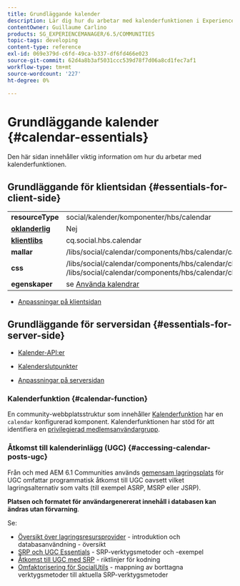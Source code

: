 ```yaml
---
title: Grundläggande kalender
description: Lär dig hur du arbetar med kalenderfunktionen i Experience Manager Communities. Kalendern stöder identifiering av behöriga medlemsgrupper.
contentOwner: Guillaume Carlino
products: SG_EXPERIENCEMANAGER/6.5/COMMUNITIES
topic-tags: developing
content-type: reference
exl-id: 069e379d-c6fd-49ca-b337-df6fd466e023
source-git-commit: 62d4a8b3af5031ccc539d78f7d06a8cd1fec7af1
workflow-type: tm+mt
source-wordcount: '227'
ht-degree: 0%

---
```


# Grundläggande kalender {#calendar-essentials}

Den här sidan innehåller viktig information om hur du arbetar med kalenderfunktionen.

## Grundläggande för klientsidan {#essentials-for-client-side}

<table>
 <tbody>
  <tr>
   <td> <strong>resourceType</strong></td>
   <td>social/kalender/komponenter/hbs/calendar</td>
  </tr>
  <tr>
   <td> <a href="scf.md#add-or-include-a-communities-component"><strong>oklanderlig</strong></a></td>
   <td>Nej</td>
  </tr>
  <tr>
   <td> <a href="client-customize.md#clientlibs-for-scf"><strong>klientlibs</strong></a></td>
   <td>cq.social.hbs.calendar</td>
  </tr>
  <tr>
   <td> <strong>mallar</strong></td>
   <td>/libs/social/calendar/components/hbs/calendar/calendar.hbs</td>
   <td> </td>
  </tr>
  <tr>
   <td> <strong>css</strong></td>
   <td>/libs/social/calendar/components/hbs/calendar/clientlibs/css/calendar.css<br /> /libs/social/calendar/components/hbs/calendar/clientlibs/css/jqueryui.css</td>
  </tr>
  <tr>
   <td><strong> egenskaper</strong></td>
   <td>se <a href="calendar.md">Använda kalendrar</a></td>
  </tr>
 </tbody>
</table>

* [Anpassningar på klientsidan](client-customize.md)

## Grundläggande för serversidan {#essentials-for-server-side}

* [Kalender-API:er](https://developer.adobe.com/experience-manager/reference-materials/6-5/javadoc/com/adobe/cq/social/calendar/client/api/package-summary.html)

* [Kalenderslutpunkter](https://developer.adobe.com/experience-manager/reference-materials/6-5/javadoc/com/adobe/cq/social/calendar/client/endpoints/package-summary.html)

* [Anpassningar på serversidan](server-customize.md)

### Kalenderfunktion {#calendar-function}

En community-webbplatsstruktur som innehåller [Kalenderfunktion](functions.md#calendar-function) har en `calendar` konfigurerad komponent. Kalenderfunktionen har stöd för att identifiera en [privilegierad medlemsanvändargrupp](users.md#privileged-members-group).

### Åtkomst till kalenderinlägg (UGC) {#accessing-calendar-posts-ugc}

Från och med AEM 6.1 Communities används [gemensam lagringsplats](working-with-srp.md) för UGC omfattar programmatisk åtkomst till UGC oavsett vilket lagringsalternativ som valts (till exempel ASRP, MSRP eller JSRP).

**Platsen och formatet för användargenererat innehåll i databasen kan ändras utan förvarning**.

Se:

* [Översikt över lagringsresursprovider](srp.md) - introduktion och databasanvändning - översikt
* [SRP och UGC Essentials](srp-and-ugc.md) - SRP-verktygsmetoder och -exempel
* [Åtkomst till UGC med SRP](accessing-ugc-with-srp.md) - riktlinjer för kodning
* [Omfaktorisering för SocialUtils](socialutils.md) - mappning av borttagna verktygsmetoder till aktuella SRP-verktygsmetoder
